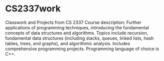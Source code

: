 # CS2337work
Classwork and Projects from CS 2337
Course description:
Further applications of programming techniques, introducing the fundamental concepts of data structures and algorithms. 
Topics include recursion, fundamental data structures (including stacks, queues, linked lists, hash tables, trees, and graphs), and algorithmic analysis.
Includes comprehensive programming projects. Programming language of choice is C++.
